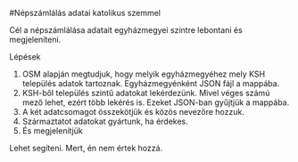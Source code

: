 #Népszámlálás adatai katolikus szemmel

Cél a népszámlálása adatait egyházmegyei szintre lebontani és megjeleníteni.

Lépések
1) OSM alapján megtudjuk, hogy melyik egyházmegyéhez mely KSH település adatok tartoznak. Egyházmegyénként JSON fájl a mappába.
2) KSH-ből település szintű adatokat lekérdezünk. Mivel véges számú mező lehet, ezért több lekérés is. Ezeket JSON-ban gyűjtjük a mappába.
3) A két adatcsomagot összekötjük és közös nevezőre hozzuk.
4) Származtatot adatokat gyártunk, ha érdekes.
5) És megjelenítjük

Lehet segíteni. Mert, én nem értek hozzá.
